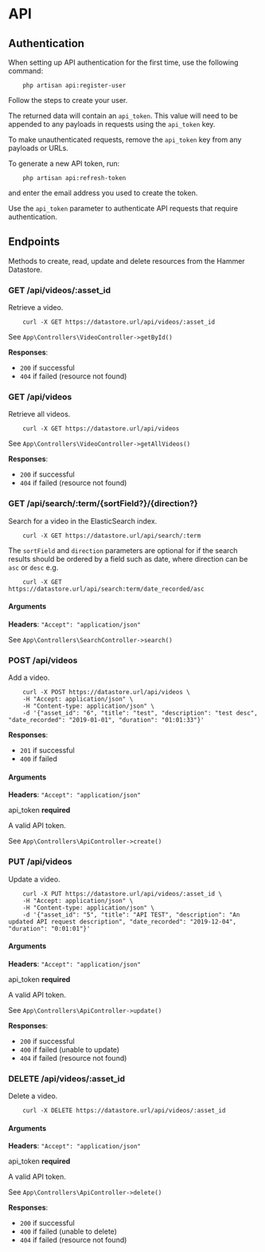 # API

## Authentication
When setting up API authentication for the first time, use the following command:

        php artisan api:register-user
        
Follow the steps to create your user.
        
The returned data will contain an `api_token`. This value will need to be appended to any payloads in requests using the `api_token` key.

To make unauthenticated requests, remove the `api_token` key from any payloads or URLs. 

To generate a new API token, run:

        php artisan api:refresh-token

and enter the email address you used to create the token.

Use the `api_token` parameter to authenticate API requests that require authentication.

## Endpoints

Methods to create, read, update and delete resources from the Hammer Datastore.

### GET /api/videos/:asset_id

Retrieve a video.

        curl -X GET https://datastore.url/api/videos/:asset_id

See `App\Controllers\VideoController->getById()`

**Responses**:
* `200` if successful
* `404` if failed (resource not found)

### GET /api/videos

Retrieve all videos.

        curl -X GET https://datastore.url/api/videos

See `App\Controllers\VideoController->getAllVideos()`

**Responses**:
* `200` if successful
* `404` if failed (resource not found)

### GET /api/search/:term/{sortField?}/{direction?}

Search for a video in the ElasticSearch index.

        curl -X GET https://datastore.url/api/search/:term
        
The `sortField` and `direction` parameters are optional for if the search results should be ordered by a field such as date, where direction can be `asc` or `desc` e.g.

        curl -X GET https://datastore.url/api/search:term/date_recorded/asc  

#### Arguments

**Headers**: `"Accept": "application/json"`

See `App\Controllers\SearchController->search()`

### POST /api/videos

Add a video.

        curl -X POST https://datastore.url/api/videos \  
        -H "Accept: application/json" \
        -H "Content-type: application/json" \
        -d '{"asset_id": "6", "title": "test", "description": "test desc", "date_recorded": "2019-01-01", "duration": "01:01:33"}'

**Responses**:
* `201` if successful
* `400` if failed

#### Arguments

**Headers**: `"Accept": "application/json"`

api_token **required**

A valid API token.

See `App\Controllers\ApiController->create()`

### PUT /api/videos

Update a video.

        curl -X PUT https://datastore.url/api/videos/:asset_id \
        -H "Accept: application/json" \
        -H "Content-type: application/json" \
        -d '{"asset_id": "5", "title": "API TEST", "description": "An updated API request description", "date_recorded": "2019-12-04", "duration": "0:01:01"}'

#### Arguments

**Headers**: `"Accept": "application/json"`

api_token **required**

A valid API token.

See `App\Controllers\ApiController->update()`

**Responses**:
* `200` if successful
* `400` if failed (unable to update)
* `404` if failed (resource not found)

### DELETE /api/videos/:asset_id

Delete a video.

        curl -X DELETE https://datastore.url/api/videos/:asset_id  

#### Arguments

**Headers**: `"Accept": "application/json"`

api_token **required**

A valid API token.

See `App\Controllers\ApiController->delete()`

**Responses**:
* `200` if successful
* `400` if failed (unable to delete)
* `404` if failed (resource not found)
